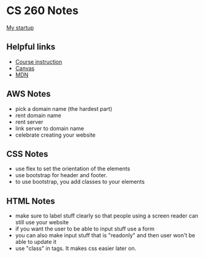 # CS 260 Notes

[My startup](https://simon.cs260.click)

## Helpful links

- [Course instruction](https://github.com/webprogramming260)
- [Canvas](https://byu.instructure.com)
- [MDN](https://developer.mozilla.org)

## AWS Notes

- pick a domain name (the hardest part)
- rent domain name
- rent server
- link server to domain name
- celebrate creating your website

## CSS Notes

- use flex to set the orientation of the elements
- use bootstrap for header and footer.
- to use bootstrap, you add classes to your elements

## HTML Notes

- make sure to label stuff clearly so that people using a screen reader can still use your website
- if you want the user to be able to input stuff use a form
- you can also make input stuff that is "readonly" and then user won't be able to update it
- use "class" in tags. It makes css easier later on.
